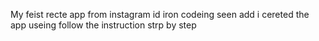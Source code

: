 My feist recte app from instagram id iron codeing seen add i cereted the app useing follow the instruction strp by step











